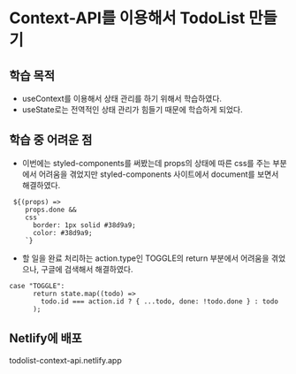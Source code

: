 # Context-API를 이용해서 TodoList 만들기

학습 목적
---
- useContext를 이용해서 상태 관리를 하기 위해서 학습하였다.
- useState로는 전역적인 상태 관리가 힘들기 때문에 학습하게 되었다.

학습 중 어려운 점
---
- 이번에는 styled-components를 써봤는데 props의 상태에 따른 css를 주는 부분에서 어려움을 겪었지만 styled-components 사이트에서 document를 보면서 해결하였다.
```
 ${(props) =>
    props.done &&
    css`
      border: 1px solid #38d9a9;
      color: #38d9a9;
    `}
```

- 할 일을 완료 처리하는 action.type인 TOGGLE의 return 부분에서 어려움을 겪었으나, 구글에 검색해서 해결하였다.
```
case "TOGGLE":
      return state.map((todo) =>
        todo.id === action.id ? { ...todo, done: !todo.done } : todo
      );
```

Netlify에 배포
---
todolist-context-api.netlify.app
